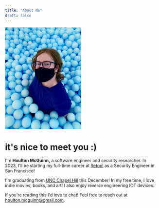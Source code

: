 ```yaml
---
title: "About Me"
draft: false
---
```


![me](/img/me-scaled.jpg)

# it's nice to meet you :)

I'm **Houlton McGuinn,** a software engineer and security researcher. In 2023, I'll be starting my full-time career at [Retool](https://www.retool.com) as a Security Engineer in San Francisco!

I'm graduating from [UNC Chapel Hill](https://www.cs.unc.edu) this December! In my free time, I love indie movies, books, and art! I also enjoy reverse engineering IOT devices.

If you're reading this I'd love to chat! Feel free to reach out at houlton.mcguinn@gmail.com.
